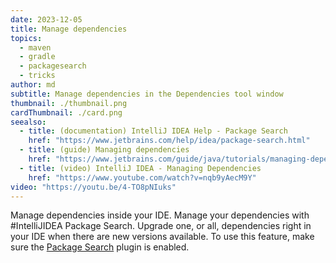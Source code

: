 ```yaml
---
date: 2023-12-05
title: Manage dependencies
topics:
  - maven
  - gradle
  - packagesearch
  - tricks
author: md
subtitle: Manage dependencies in the Dependencies tool window
thumbnail: ./thumbnail.png
cardThumbnail: ./card.png
seealso:
  - title: (documentation) IntelliJ IDEA Help - Package Search
    href: "https://www.jetbrains.com/help/idea/package-search.html"
  - title: (guide) Managing dependencies
    href: "https://www.jetbrains.com/guide/java/tutorials/managing-dependencies/"
  - title: (video) IntelliJ IDEA - Managing Dependencies
    href: "https://www.youtube.com/watch?v=nqb9yAecM9Y"
video: "https://youtu.be/4-TO8pNIuks"
---
```


Manage dependencies inside your IDE. Manage your dependencies with #IntelliJIDEA Package Search. Upgrade one, or all, dependencies right in your IDE when there are new versions available.
To use this feature, make sure the [Package Search](https://www.jetbrains.com/help/idea/package-search.html) plugin is enabled.
